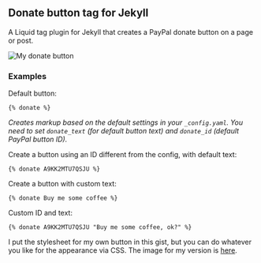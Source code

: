 ## Donate button tag for Jekyll

A Liquid tag plugin for Jekyll that creates a PayPal donate button on a page or post.

![My donate button](https://github.com/ttscoff/JekyllPlugins/blob/master/Donation/DonateButton.gif?raw=true)

### Examples

Default button:

	{% donate %}

*Creates markup based on the default settings in your `_config.yaml`. You need to set `donate_text` (for default button text) and `donate_id` (default PayPal button ID).*

Create a button using an ID different from the config, with default text:

	{% donate A9KK2MTU7QSJU %}


Create a button with custom text:

	{% donate Buy me some coffee %}

Custom ID and text:

	{% donate A9KK2MTU7QSJU "Buy me some coffee, ok?" %}


I put the stylesheet for my own button in this gist, but you can do whatever you like for the appearance via CSS. The image for my version is [here](https://raw.github.com/ttscoff/JekyllPlugins/master/Donation/donation2.png).
